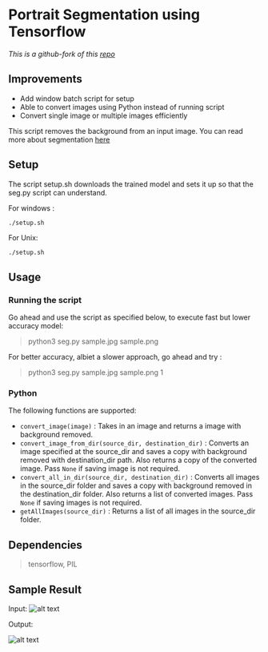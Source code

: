 # Portrait Segmentation using Tensorflow

_This is a github-fork of this [repo](https://github.com/susheelsk/image-background-removal)_

## Improvements

* Add window batch script for setup
* Able to convert images using Python instead of running script
* Convert single image or multiple images efficiently

This script removes the background from an input image. You can read more about segmentation [here](http://colab.research.google.com/github/tensorflow/models/blob/master/research/deeplab/deeplab_demo.ipynb)

## Setup
The script setup.sh downloads the trained model and sets it up so that the seg.py script can understand.

For windows : 
```bat
./setup.sh
```

For Unix:
```bsh
./setup.sh
```

## Usage

### Running the script
Go ahead and use the script as specified below, to execute fast but lower accuracy model:
>	python3 seg.py sample.jpg sample.png 

For better accuracy, albiet a slower approach, go ahead and try :
>	python3 seg.py sample.jpg sample.png 1

### Python

The following functions are supported:

* `convert_image(image)` : Takes in an image and returns a image with background removed.
* `convert_image_from_dir(source_dir, destination_dir)` : Converts an image specified at the source_dir and saves a copy with background removed with destination_dir path. Also returns a copy of the converted image. Pass `None` if saving image is not required. 
* `convert_all_in_dir(source_dir, destination_dir)` : Converts all images in the source_dir folder and saves a copy with background removed in the destination_dir folder. Also returns a list of converted images. Pass `None` if saving images is not required. 
* `getAllImages(source_dir)` : Returns a list of all images in the source_dir folder.

## Dependencies
>	tensorflow, PIL

## Sample Result
Input: 
![alt text](https://github.com/callmesusheel/image-background-removal/raw/master/sample.jpg "Input")

Output: 

![alt text](https://github.com/callmesusheel/image-background-removal/raw/master/sample_bgremoved.png "Output")